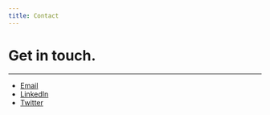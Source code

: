 ```yaml
---
title: Contact
---
```


# Get in touch.

---
* [Email](mailto:manos.saratsis@gmail.com)
* [LinkedIn](http://www.linkedin.com/in/esaratsis)
* [Twitter](https://twitter.com/sarstis)
